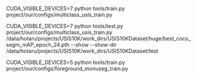 CUDA_VISIBLE_DEVICES=7  python tools/train.py project/our/configs/multiclass_usis_train.py

CUDA_VISIBLE_DEVICES=7  python tools/test.py project/our/configs/multiclass_usis_train.py /data/hotaru/projects/USIS10K/work_dirs/USIS10KDataset/huge/best_coco_segm_mAP_epoch_24.pth  --show --show-dir /data/hotaru/projects/USIS10K/work_dirs/USIS10KDataset/test

CUDA_VISIBLE_DEVICES=5  python tools/train.py project/our/configs/foreground_monuseg_train.py
